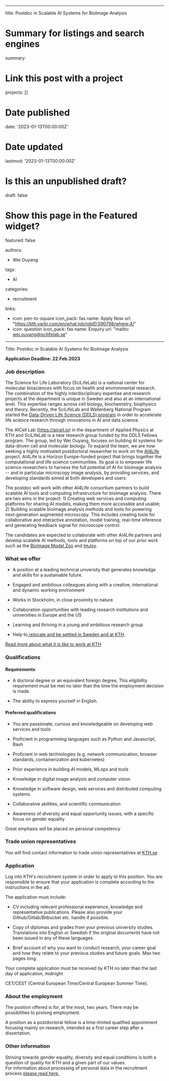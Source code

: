 
---
title: Postdoc in Scalable AI Systems for BioImage Analysis

# Summary for listings and search engines
summary: 

# Link this post with a project
projects: []

# Date published
date: '2023-01-13T00:00:00Z'

# Date updated
lastmod: '2023-01-13T00:00:00Z'

# Is this an unpublished draft?
draft: false

# Show this page in the Featured widget?
featured: false

authors:
  - Wei Ouyang

tags:
  - AI

categories:
  - recruitment

links:
  - icon: pen-to-square
    icon_pack: fas
    name: Apply Now
    url: "https://kth.varbi.com/en/what:job/jobID:590798/where:4/"
  - icon: question
    icon_pack: fas
    name: Enquiry
    url: "mailto: wei.ouyang@scilifelab.se"
---
Title:  Postdoc in Scalable AI Systems for BioImage Analysis

**Application Deadline: 22.Feb.2023**

### Job description

The Science for Life Laboratory (SciLifeLab) is a national center for molecular biosciences with focus on health and environmental research. The combination of the highly interdisciplinary expertise and research projects at the department is unique in Sweden and also at an international level. This expertise ranges across cell biology, biochemistry, biophysics and theory. Recently, the SciLifeLab and Wallenberg National Program started the [Data-Driven Life Science (DDLS) program](https://www.scilifelab.se/data-driven/) in order to accelerate life science research through innovations in AI and data science.

The AICell Lab (https://aicell.io) in the department of Applied Physics at KTH and SciLifeLab is a new research group funded by the DDLS Fellows program. The group, led by Wei Ouyang, focuses on building AI systems for data-driven cell and molecular biology. To expand the team, we are now seeking a highly motivated postdoctoral researcher to work on the [AI4Life](https://ai4life.eurobioimaging.eu/) project. AI4Life is a Horizon Europe-funded project that brings together the computational and life science communities. Its goal is to empower life science researchers to harness the full potential of AI for bioimage analysis -- and in particular microscopy image analysis, by providing services, and developing standards aimed at both developers and users.

The postdoc will work with other AI4Life consortium partners to build scalable AI tools and computing infrastructure for bioimage analysis. There are two aims in the project: 1) Creating web services and computing platforms for sharing AI models, making them more accessible and usable; 2) Building scalable bioimage analysis methods and tools for powering next-generation augmented microscopy. This includes creating tools for collaborative and interactive annotation, model training, real-time inference and generating feedback signal for microscope control.

The candidates are expected to collaborate with other AI4Life partners and develop scalable AI methods, tools and platforms on top of our prior work such as the [BioImage Model Zoo](https://www.biorxiv.org/content/10.1101/2022.06.07.495102v1) and [ImJoy](https://www.nature.com/articles/s41592-019-0627-0).

### What we offer 

-   A position at a leading technical university that generates knowledge and skills for a sustainable future.

-   Engaged and ambitious colleagues along with a creative, international and dynamic working environment

-   Works in Stockholm, in close proximity to nature

-   Collaboration opportunities with leading research institutions and universities in Europe and the US

-   Learning and thriving in a young and ambitious research group

-   Help to[ relocate and be settled in Sweden and at KTH](https://www.kth.se/en/om/work-at-kth/relocation).

[Read more about what it is like to work at KTH](https://www.kth.se/en/om/work-at-kth/kth-your-future-workplace-1.49050)

### Qualifications

#### Requirements

-   A doctoral degree or an equivalent foreign degree, This eligibility requirement must be met no later than the time the employment decision is made.

-   The ability to express yourself in English.

#### Preferred qualifications

-   You are passionate, curious and knowledgeable on developing web services and tools

-   Proficient in programming languages such as Python and Javascript, Bash

-   Proficient in web technologies (e.g. network communication, browser standards, containerization and kubernetes)

-   Prior experience in building AI models, MLops and tools

-   Knowledge in digital image analysis and computer vision

-   Knowledge in software design, web services and distributed computing systems

-   Collaborative abilities, and scientific communication 

-   Awareness of diversity and equal opportunity issues, with a specific focus on gender equality

Great emphasis will be placed on personal competency

### Trade union representatives

You will find contact information to trade union representatives at [KTH.se](https://intra.kth.se/en/administration/rekrytering/annonsering/fackrepresentanter-1.500898)

### Application

Log into KTH's recruitment system in order to apply to this position. You are responsible to ensure that your application is complete according to the instructions in the ad.

The application must include:

-   CV including relevant professional experience, knowledge and representative publications. Please also provide your Github/Gitlab/Bitbucket etc. handle if possible.

-   Copy of diplomas and grades from your previous university studies. Translations into English or Swedish if the original documents have not been issued in any of these languages.

-   Brief account of why you want to conduct research, your career goal and how they relate to your previous studies and future goals. Max two pages long.

Your complete application must be received by KTH no later than the last day of application, midnight

CET/CEST (Central European Time/Central European Summer Time).

### About the employment

The position offered is for, at the most, two years. There may be possibilities to prolong employment.

A position as a postdoctoral fellow is a time-limited qualified appointment focusing mainly on research, intended as a first career step after a dissertation.

### Other information

Striving towards gender equality, diversity and equal conditions is both a question of quality for KTH and a given part of our values.\
For information about processing of personal data in the recruitment process [please read here.](https://www.kth.se/en/om/work-at-kth/processing-of-personal-data-in-the-recruitment-process-1.823440)